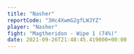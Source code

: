 ```yaml
---
title: "Nasher"
reportCode: "3Hc4XwmG2gfLWJYZ"
player: "Nasher"
fight: "Magtheridon - Wipe 1 (74%)"
date: 2021-09-26T21:48:45.419000+00:00
---
```

